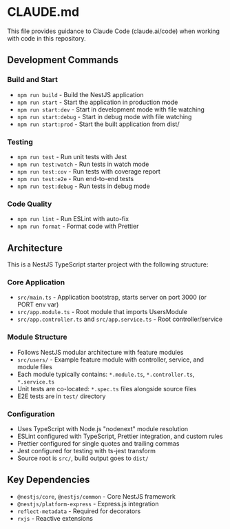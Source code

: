 # CLAUDE.md

This file provides guidance to Claude Code (claude.ai/code) when working with code in this repository.

## Development Commands

### Build and Start
- `npm run build` - Build the NestJS application
- `npm run start` - Start the application in production mode
- `npm run start:dev` - Start in development mode with file watching
- `npm run start:debug` - Start in debug mode with file watching
- `npm run start:prod` - Start the built application from dist/

### Testing
- `npm run test` - Run unit tests with Jest
- `npm run test:watch` - Run tests in watch mode
- `npm run test:cov` - Run tests with coverage report
- `npm run test:e2e` - Run end-to-end tests
- `npm run test:debug` - Run tests in debug mode

### Code Quality
- `npm run lint` - Run ESLint with auto-fix
- `npm run format` - Format code with Prettier

## Architecture

This is a NestJS TypeScript starter project with the following structure:

### Core Application
- `src/main.ts` - Application bootstrap, starts server on port 3000 (or PORT env var)
- `src/app.module.ts` - Root module that imports UsersModule
- `src/app.controller.ts` and `src/app.service.ts` - Root controller/service

### Module Structure
- Follows NestJS modular architecture with feature modules
- `src/users/` - Example feature module with controller, service, and module files
- Each module typically contains: `*.module.ts`, `*.controller.ts`, `*.service.ts`
- Unit tests are co-located: `*.spec.ts` files alongside source files
- E2E tests are in `test/` directory

### Configuration
- Uses TypeScript with Node.js "nodenext" module resolution
- ESLint configured with TypeScript, Prettier integration, and custom rules
- Prettier configured for single quotes and trailing commas
- Jest configured for testing with ts-jest transform
- Source root is `src/`, build output goes to `dist/`

## Key Dependencies
- `@nestjs/core`, `@nestjs/common` - Core NestJS framework
- `@nestjs/platform-express` - Express.js integration
- `reflect-metadata` - Required for decorators
- `rxjs` - Reactive extensions